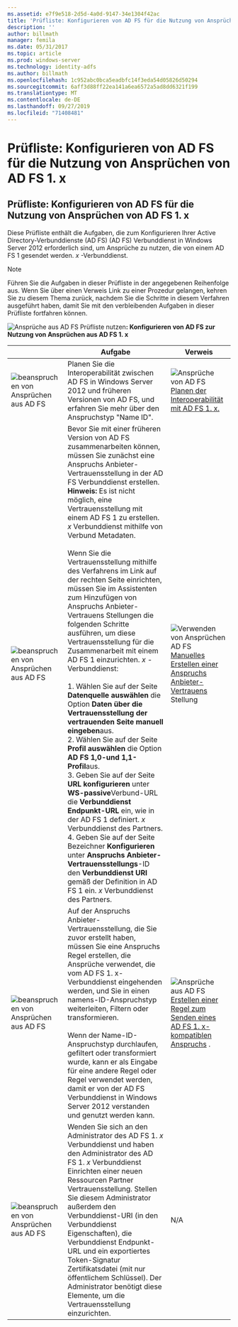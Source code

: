 ```yaml
---
ms.assetid: e7f9e518-2d5d-4a0d-9147-34e1304f42ac
title: 'Prüfliste: Konfigurieren von AD FS für die Nutzung von Ansprüchen von AD FS 1. x'
description: ''
author: billmath
manager: femila
ms.date: 05/31/2017
ms.topic: article
ms.prod: windows-server
ms.technology: identity-adfs
ms.author: billmath
ms.openlocfilehash: 1c952abc0bca5eadbfc14f3eda54d05826d50294
ms.sourcegitcommit: 6aff3d88ff22ea141a6ea6572a5ad8dd6321f199
ms.translationtype: MT
ms.contentlocale: de-DE
ms.lasthandoff: 09/27/2019
ms.locfileid: "71408481"
---
```

# <a name="checklist-configuring-ad-fs--to-consume-claims-from-ad-fs-1x"></a>Prüfliste: Konfigurieren von AD FS für die Nutzung von Ansprüchen von AD FS 1. x

  
## <a name="checklist-configuring-ad-fs-to-consume-claims-from-adfs1x"></a>Prüfliste: Konfigurieren von AD FS für die Nutzung von Ansprüchen von AD FS 1. x  
Diese Prüfliste enthält die Aufgaben, die zum Konfigurieren Ihrer Active Directory-Verbunddienste (AD FS) \(AD FS\) Verbunddienst in Windows Server 2012 erforderlich sind, um Ansprüche zu nutzen, die von einem AD FS 1 gesendet werden. *x* -Verbunddienst.  
  
> [!NOTE]  
> Führen Sie die Aufgaben in dieser Prüfliste in der angegebenen Reihenfolge aus. Wenn Sie über einen Verweis Link zu einer Prozedur gelangen, kehren Sie zu diesem Thema zurück, nachdem Sie die Schritte in diesem Verfahren ausgeführt haben, damit Sie mit den verbleibenden Aufgaben in dieser Prüfliste fortfahren können.  
  
![Ansprüche aus AD FS Prüfliste nutzen](media/2b05dce3-938f-4168-9b8f-1f4398cbdb9b.gif)**: Konfigurieren von AD FS zur Nutzung von Ansprüchen aus AD FS 1. x**  
  
||Aufgabe|Verweis|  
|-|--------|-------------|  
|![beanspruchen von Ansprüchen aus AD FS](media/icon_checkboxo.gif)|Planen Sie die Interoperabilität zwischen AD FS in Windows Server 2012 und früheren Versionen von AD FS, und erfahren Sie mehr über den Anspruchstyp "Name ID".|![Ansprüche von AD FS](media/faa393df-4856-4431-9eda-4f4e5be72a90.gif)[Planen der Interoperabilität mit AD FS 1. x.](https://technet.microsoft.com/library/ff678040.aspx)|  
|![beanspruchen von Ansprüchen aus AD FS](media/icon_checkboxo.gif)|Bevor Sie mit einer früheren Version von AD FS zusammenarbeiten können, müssen Sie zunächst eine Anspruchs Anbieter-Vertrauensstellung in der AD FS Verbunddienst erstellen. **Hinweis:** Es ist nicht möglich, eine Vertrauensstellung mit einem AD FS 1 zu erstellen. *x* Verbunddienst mithilfe von Verbund Metadaten.<br /><br />Wenn Sie die Vertrauensstellung mithilfe des Verfahrens im Link auf der rechten Seite einrichten, müssen Sie im Assistenten zum Hinzufügen von Anspruchs Anbieter-Vertrauens Stellungen die folgenden Schritte ausführen, um diese Vertrauensstellung für die Zusammenarbeit mit einem AD FS 1 einzurichten. *x* -Verbunddienst:<br /><br />1. Wählen Sie auf der Seite **Datenquelle auswählen** die Option **Daten über die Vertrauensstellung der vertrauenden Seite manuell eingeben**aus.<br />2. Wählen Sie auf der Seite **Profil auswählen** die Option **AD FS 1,0-und 1,1-Profil**aus.<br />3. Geben Sie auf der Seite **URL konfigurieren** unter **WS\-passive**Verbund-URL die **Verbunddienst Endpunkt-URL** ein, wie in der AD FS 1 definiert. *x* Verbunddienst des Partners.<br />4. Geben Sie auf der Seite Bezeichner **Konfigurieren** unter **Anspruchs Anbieter-Vertrauensstellungs**-ID den **Verbunddienst URI** gemäß der Definition in AD FS 1 ein. *x* Verbunddienst des Partners.|![Verwenden von Ansprüchen AD FS](media/faa393df-4856-4431-9eda-4f4e5be72a90.gif)[Manuelles Erstellen einer Anspruchs Anbieter-Vertrauens](../../ad-fs/operations/Create-a-Claims-Provider-Trust.md) Stellung|  
|![beanspruchen von Ansprüchen aus AD FS](media/icon_checkboxo.gif)|Auf der Anspruchs Anbieter-Vertrauensstellung, die Sie zuvor erstellt haben, müssen Sie eine Anspruchs Regel erstellen, die Ansprüche verwendet, die vom AD FS 1. x-Verbunddienst eingehenden werden, und Sie in einen namens-ID-Anspruchstyp weiterleiten, Filtern oder transformieren.<br /><br />Wenn der Name-ID-Anspruchstyp durchlaufen, gefiltert oder transformiert wurde, kann er als Eingabe für eine andere Regel oder Regel verwendet werden, damit er von der AD FS Verbunddienst in Windows Server 2012 verstanden und genutzt werden kann.|![Ansprüche aus AD FS](media/faa393df-4856-4431-9eda-4f4e5be72a90.gif)[Erstellen einer Regel zum Senden eines AD FS 1. x-kompatiblen Anspruchs](../../ad-fs/operations/Create-a-Rule-to-Send-an-AD-FS-1x-Compatible-Claim.md) .|  
|![beanspruchen von Ansprüchen aus AD FS](media/icon_checkboxo.gif)|Wenden Sie sich an den Administrator des AD FS 1. *x* Verbunddienst und haben den Administrator des AD FS 1. *x* Verbunddienst Einrichten einer neuen Ressourcen Partner Vertrauensstellung. Stellen Sie diesem Administrator außerdem den Verbunddienst-URI \(in den Verbunddienst Eigenschaften\), die Verbunddienst Endpunkt-URL und ein exportiertes Token\-Signatur Zertifikatsdatei \(mit nur öffentlichem Schlüssel\). Der Administrator benötigt diese Elemente, um die Vertrauensstellung einzurichten.|N\/A|  
  

